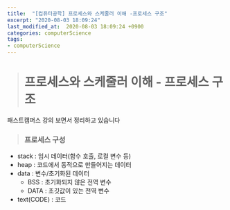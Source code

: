 ```yaml
---
title:  "[컴퓨터공학] 프로세스와 스케줄러 이해 -프로세스 구조"
excerpt: "2020-08-03 18:09:24"
last_modified_at:  2020-08-03 18:09:24 +0900
categories: computerScience
tags:
- computerScience
---
```


># 프로세스와 스케줄러 이해 - 프로세스 구조  

패스트캠퍼스 강의 보면서 정리하고 있습니다  


>### 프로세스 구성  

- stack : 임시 데이터(함수 호출, 로컬 변수 등)  
- heap : 코드에서 동적으로 만들어지는 데이터  
- data : 변수/초기화된 데이터  
  - BSS :  초기화되지 않은 전역 변수  
  - DATA : 초깃값이 있는 전역 변수  
- text(CODE) : 코드  

